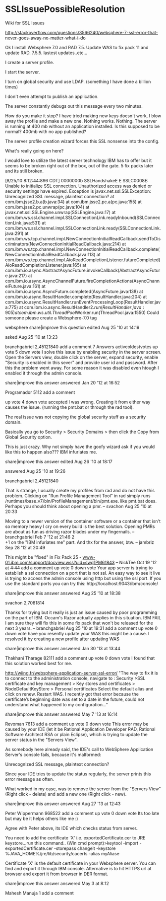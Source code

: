 SSLIssuePossibleResolution
==========================

Wiki for SSL Issues

http://stackoverflow.com/questions/3566240/websphere-7-ssl-error-that-never-goes-away-no-matter-what-i-do

Ok I install Websphere 7.0 and RAD 7.5. Update WAS to fix pack 11 and update RAD. 7.5.5. lastest updates..etc...

I create a server profile.

I start the server.

I turn on global security and use LDAP. (something I have done a billion times)

I don't even attempt to publish an application.

The server constantly debugs out this message every two minutes.

How do you make it stop? I have tried making new keys doesn't work, I blow away the profile and make a new one. Nothing works. Nothing. The server is running at 400 mb without an application installed. Is this supposed to be normal? 400mb with no app published?

The server profile creation wizard forces this SSL nonsense into the config.

What's really going on here?

I would love to utilize the latest server technology IBM has to offer but it seems to be broken right out of the box, out of the gate. 5 fix packs later and its still broken.

[8/25/10 8:12:44:896 CDT] 0000000b SSLHandshakeE E   SSLC0008E: Unable to initialize SSL connection.  Unauthorized access was denied or security settings have expired.  Exception is javax.net.ssl.SSLException: Unrecognized SSL message, plaintext connection?
 at com.ibm.jsse2.b.a(b.java:34)
 at com.ibm.jsse2.pc.a(pc.java:155)
 at com.ibm.jsse2.pc.unwrap(pc.java:104)
 at javax.net.ssl.SSLEngine.unwrap(SSLEngine.java:17)
 at com.ibm.ws.ssl.channel.impl.SSLConnectionLink.readyInbound(SSLConnectionLink.java:531)
 at com.ibm.ws.ssl.channel.impl.SSLConnectionLink.ready(SSLConnectionLink.java:291)
 at com.ibm.ws.tcp.channel.impl.NewConnectionInitialReadCallback.sendToDiscriminators(NewConnectionInitialReadCallback.java:214)
 at com.ibm.ws.tcp.channel.impl.NewConnectionInitialReadCallback.complete(NewConnectionInitialReadCallback.java:113)
 at com.ibm.ws.tcp.channel.impl.AioReadCompletionListener.futureCompleted(AioReadCompletionListener.java:165)
 at com.ibm.io.async.AbstractAsyncFuture.invokeCallback(AbstractAsyncFuture.java:217)
 at com.ibm.io.async.AsyncChannelFuture.fireCompletionActions(AsyncChannelFuture.java:161)
 at com.ibm.io.async.AsyncFuture.completed(AsyncFuture.java:138)
 at com.ibm.io.async.ResultHandler.complete(ResultHandler.java:204)
 at com.ibm.io.async.ResultHandler.runEventProcessingLoop(ResultHandler.java:775)
 at com.ibm.io.async.ResultHandler$2.run(ResultHandler.java:905)
 at com.ibm.ws.util.ThreadPool$Worker.run(ThreadPool.java:1550)
Could someone please create a Websphere-7.0 tag

websphere
share|improve this question
edited Aug 25 '10 at 14:19

asked Aug 25 '10 at 13:23

branchgabriel
2,45121840
add a comment
7 Answers
activeoldestvotes
up vote
5
down vote
I solve this issue by enabling security in the server screen. Open the Servers view, double click on the server, expand security, enable "Security is enabled in this sever" and provide user id and password. After this the problem went away. For some reason it was disabled even htough I enabled it through the admin console.

share|improve this answer
answered Jan 20 '12 at 16:52

Programador
5112
add a comment

up vote
4
down vote
accepted
I was wrong. Creating it from either way causes the issue. (running the pmt.bat or through the rad tool).

The real issue was not copying the global security stuff as a security domain.

Basically you go to Security > Security Domains > then click the Copy from Global Security option.

This is just crazy. Why not simply have the goofy wizard ask if you would like this to happen also??? IBM infuriates me.

share|improve this answer
edited Aug 26 '10 at 18:17

answered Aug 25 '10 at 19:26

branchgabriel
2,45121840
  	 	
That is strange, I usually create my profiles from rad and do not have this problem. Clicking on "Run Profile Management Tool" in rad simply runs <rad sdp folder>/runtimes/base_v7/bin/ProfileManagement/bin/pmt.exe. like pmt.bat does. Perhaps you should think about opening a pmr. –  svachon Aug 25 '10 at 20:33
  	 	
Moving to a newer version of the container software or a container that isn't so memory heavy I cry on every build is the best solution. Opening PMRs are about as fun as driving razor blades under my fingernails. –  branchgabriel Feb 7 '12 at 21:46 
2	 	
+1 on the "IBM infuriates me" part. And thx for the answer, btw. –  jambriz Sep 28 '12 at 20:49
  	 	
This might be "fixed" in Fix Pack 25 - www-01.ibm.com/support/docview.wss?uid=swg1PM61843 –  NickTee Oct 19 '12 at 4:44
add a comment
up vote
0
down vote
Your app server is trying to establish a ssl connection on a port that is not ssl. An easy way to see it live is trying to access the admin console using http but using the ssl port. If you use the standard ports you can try this: http://localhost:9043/ibm/console/

share|improve this answer
answered Aug 25 '10 at 18:38

svachon
2,7081814
  	 	
Thanks for trying but it really is just an issue caused by poor programming on the part of IBM. Occam's Razor actually applies in this situation. IBM FAIL I am sure they will fix this in some fix pack that won't be released for the next 3 years. –  branchgabriel Aug 25 '10 at 19:31
add a comment
up vote
0
down vote
have you resently update your WAS this might be a cause. I resolved it by creating a new profile after updating WAS

share|improve this answer
answered Jan 30 '13 at 13:44

Thakhani Tharage
82111
add a comment
up vote
0
down vote
I found that this solution worked best for me.

http://wiing.fr/websphere-application-server-ssl-error/ "The way to fix it is to connect to the administration console, navigate to : Security >SSL certificate and key management > Key stores and certificates > NodeDefaultKeyStore > Personal certificates Select the default alias and click on renew. Restart WAS. I recently got that error because the certificate’s beginning date was set to a date in the future, could not understand what happened to my configuration…"

share|improve this answer
answered May 7 '13 at 16:14

Revoman
7613
add a comment
up vote
0
down vote
This error may be caused by your IDE (let it be Rational Application Developer RAD, Rational Software Architect RSA or plain Eclipse), which is trying to update the server status in the "Servers View".

As somebody here already said, the IDE's call to WebSphere Application Server's console fails, because it's malformed:

Unrecognized SSL message, plaintext connection?

Since your IDE tries to update the status regularly, the server prints this error message as often.

What worked in my case, was to remove the server from the "Servers View" (Right click - delete) and add a new one (Right click - new).

share|improve this answer
answered Aug 27 '13 at 12:43

Peter Wippermann
968522
add a comment
up vote
0
down vote
Its too late but may be it helps others like me :)

Agree with Peter above, its IDE which checks status from server..

You need to add the certificate 'X' i.e. exportedCertificate.cer to JRE keystore...run this command.. (Win cmd prompt)>keytool -import -exportedCertificate.cer -storepass changeit -keystore %JAVA_HOME%/jre/lib/security/cacerts -alias myAliase

Certificate 'X' is the default certificate in your Websphere server. You can find and export it through IBM console. Alternative is to hit HTTPS url at browser and export it from browser in DER format.

share|improve this answer
answered May 3 at 8:12

Mahesh Manuja
1
add a comment

